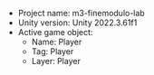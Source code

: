<!-- UNITY CODE ASSIST INSTRUCTIONS START -->
- Project name: m3-finemodulo-lab
- Unity version: Unity 2022.3.61f1
- Active game object:
  - Name: Player
  - Tag: Player
  - Layer: Player
<!-- UNITY CODE ASSIST INSTRUCTIONS END -->